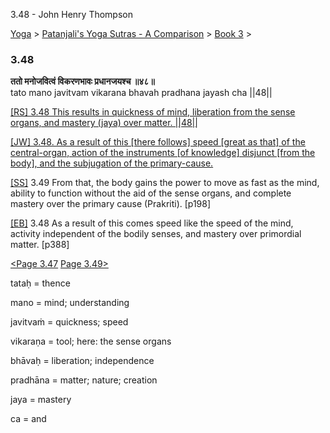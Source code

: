 3.48 - John Henry Thompson 

[Yoga](../../../yoga.html)‎ > ‎[Patanjali's Yoga Sutras - A Comparison](../../patanjani.html)‎ > ‎[Book 3](../book-3.html)‎ > ‎

### 3.48

**ततो मनोजवित्वं विकरणभावः प्रधानजयश्च ॥४८॥**  
tato mano javitvam vikarana bhavah pradhana jayash cha ||48||  
  

[\[RS\] 3.48 This results in quickness of mind, liberation from the sense organs, and mastery (jaya) over matter. ||48||](http://www.ashtangayoga.info/source-texts/yoga-sutra-patanjali/chapter-3/item/tato-mano-javitvam-vikarana-bhavah-pradhana/)

[\[JW\] 3.48. As a result of this \[there follows\] speed \[great as that\] of the central-organ, action of the instruments \[of knowledge\] disjunct \[from the body\], and the subjugation of the primary-cause.](http://books.google.com/books?id=YzFImjtOxUwC&pg=PA282&ci=203%2C705%2C734%2C117&source=bookclip)  
  
[\[SS\]](http://www.amazon.com/Yoga-Sutras-Patanjali-Commentary-Satchidananda/dp/0932040381) 3.49 From that, the body gains the power to move as fast as the mind, ability to function without the aid of the sense organs, and complete mastery over the primary cause (Prakriti). \[p198\]  
  
[\[EB\]](http://www.amazon.com/Yoga-Sutras-Patanjali-Translation-Commentary/dp/0865477361/ref=sr_1_1?ie=UTF8&s=books&qid=1250508322&sr=1-1) 3.48 As a result of this comes speed like the speed of the mind, activity independent of the bodily senses, and mastery over primordial matter. \[p388\]  
  
  
[<Page 3.47](347.html)  [Page 3.49>](349.html)  

tataḥ = thence  
  
mano = mind; understanding  
  
javitvaṁ = quickness; speed  
  
vikaraṇa = tool; here: the sense organs  
  
bhāvaḥ = liberation; independence  
  
pradhāna = matter; nature; creation  
  
jaya = mastery  
  
ca = and

